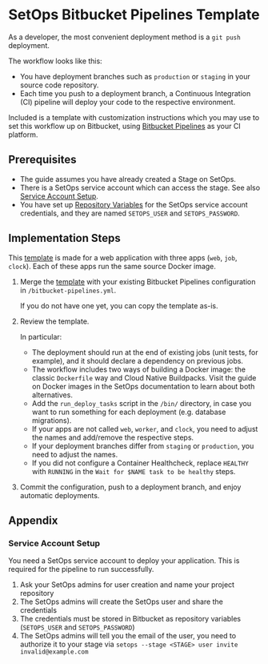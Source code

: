 # SetOps Bitbucket Pipelines Template

As a developer, the most convenient deployment method is a `git push` deployment.

The workflow looks like this:

* You have deployment branches such as `production` or `staging` in your source code repository.
* Each time you push to a deployment branch, a Continuous Integration (CI) pipeline will deploy your code to the respective environment.

Included is a template with customization instructions which you may use to set this workflow up on Bitbucket, using [Bitbucket Pipelines](https://bitbucket.org/product/de/features/pipelines) as your CI platform.

## Prerequisites

* The guide assumes you have already created a Stage on SetOps.
* There is a SetOps service account which can access the stage. See also [Service Account Setup](#service-account-setup).
* You have set up [Repository Variables](https://support.atlassian.com/bitbucket-cloud/docs/variables-and-secrets/) for the SetOps service account credentials, and they are named `SETOPS_USER` and `SETOPS_PASSWORD`.

## Implementation Steps

This [template](bitbucket-pipelines.yml) is made for a web application with three apps (`web`, `job`, `clock`). Each of these apps run the same source Docker image.

1. Merge the [template](bitbucket-pipelines.yml) with your existing Bitbucket Pipelines configuration in `/bitbucket-pipelines.yml`.
   
   If you do not have one yet, you can copy the template as-is.

2. Review the template.

   In particular:

   * The deployment should run at the end of existing jobs (unit tests, for example), and it should declare a dependency on previous jobs.
   * The workflow includes two ways of building a Docker image: the classic `Dockerfile` way and Cloud Native Buildpacks. Visit the guide on Docker images in the SetOps documentation to learn about both alternatives.
   * Add the `run_deploy_tasks` script in the `/bin/` directory, in case you want to run something for each deployment (e.g. database migrations).
   * If your apps are not called `web`, `worker`, and `clock`, you need to adjust the names and add/remove the respective steps.
   * If your deployment branches differ from `staging` or `production`, you need to adjust the names.
   * If you did not configure a Container Healthcheck, replace `HEALTHY` with `RUNNING` in the `Wait for $NAME task to be healthy` steps.

3. Commit the configuration, push to a deployment branch, and enjoy automatic deployments. 

## Appendix

### Service Account Setup

You need a SetOps service account to deploy your application. This is required for the pipeline to run successfully.

1. Ask your SetOps admins for user creation and name your project repository
1. The SetOps admins will create the SetOps user and share the credentials
1. The credentials must be stored in Bitbucket as repository variables (`SETOPS_USER` and `SETOPS_PASSWORD`)
1. The SetOps admins will tell you the email of the user, you need to authorize it to your stage via `setops --stage <STAGE> user invite invalid@example.com`
